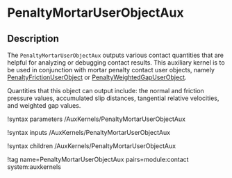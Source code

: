 # PenaltyMortarUserObjectAux

## Description

The `PenaltyMortarUserObjectAux` outputs various contact quantities that
are helpful for analyzing or debugging contact results. This auxiliary kernel
is to be used in conjunction with mortar penalty contact user objects, namely
[PenaltyFrictionUserObject](/PenaltyFrictionUserObject.md) or
[PenaltyWeightedGapUserObject](/PenaltyWeightedGapUserObject.md).

Quantities that this object can output include: the normal and friction
pressure values, accumulated slip distances, tangential relative velocities,
and weighted gap values.

!syntax parameters /AuxKernels/PenaltyMortarUserObjectAux

!syntax inputs /AuxKernels/PenaltyMortarUserObjectAux

!syntax children /AuxKernels/PenaltyMortarUserObjectAux

!tag name=PenaltyMortarUserObjectAux pairs=module:contact system:auxkernels

